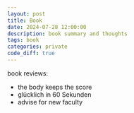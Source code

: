 ```yaml
---
layout: post
title: Book
date: 2024-07-28 12:00:00
description: book summary and thoughts
tags: book
categories: private
code_diff: true
---
```


book reviews:
- the body keeps the score
- glücklich in 60 Sekunden
- advise for new faculty
